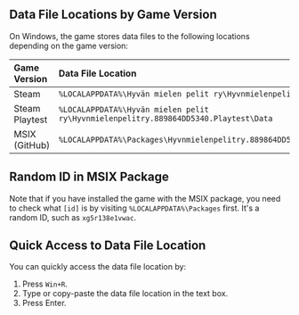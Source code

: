 ## Data File Locations by Game Version

On Windows, the game stores data files to the following locations depending on the game version:

| Game Version | Data File Location |
| :----------- | :------------------|
| Steam | `%LOCALAPPDATA%\Hyvän mielen pelit ry\Hyvnmielenpelitry.889864DD5340.Steam\Data` |
| Steam Playtest | `%LOCALAPPDATA%\Hyvän mielen pelit ry\Hyvnmielenpelitry.889864DD5340.Playtest\Data` |
| MSIX (GitHub) | `%LOCALAPPDATA%\Packages\Hyvnmielenpelitry.889864DD5340.NoStore_[id]\LocalState` |

## Random ID in MSIX Package

Note that if you have installed the game with the MSIX package, you need to check what `[id]` is by visiting `%LOCALAPPDATA%\Packages` first. It's a random ID, such as `xg5r138e1vwac`.

## Quick Access to Data File Location

You can quickly access the data file location by:

1. Press `Win+R`.
2. Type or copy-paste the data file location in the text box.
3. Press Enter.
